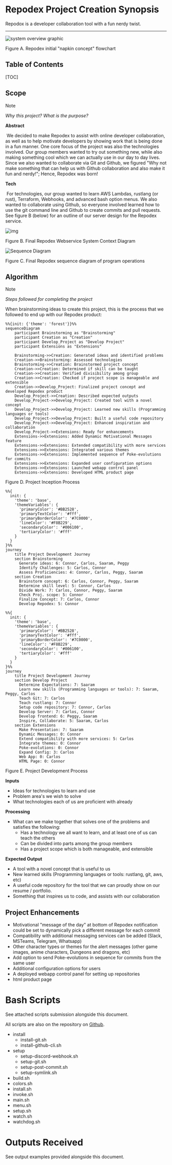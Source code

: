 # Repodex Project Creation Synopsis

Repodox is a developer collaboration tool with a fun nerdy twist.

------

![system overview graphic](./assets/graph.png)

Figure A. Repodex initial "napkin concept" flowchart

## Table of Contents

[TOC]

## Scope

> [!NOTE]
>
> *Why this project? What is the purpose?*

**Abstract**

​	We decided to make Repodex to assist with online developer collaboration, as well as to help motivate developers by showing work that is being done in a fun manner. One core focus of the project was also the technologies involved. Our group members wanted to try out something new, while also making something cool which we can actually use in our day to day lives. Since we also wanted to collaborate via Git and Github, we figured "Why not make something that can help us with Github collaboration and also make it fun and nerdy!"; Hence, Repodex was born!

**Tech**

​	For technologies, our group wanted to learn AWS Lambdas, rustlang (or rust), Terraform, Webhooks, and advanced bash option menus. We also wanted to collaborate using Github, so everyone involved learned how to use the git command line and Github to create commits and pull requests. See figure B (below) for an outline of our server design for the Repodex service.

![img](./assets/repodex_1.jpg)

Figure B. Final Repodex Webservice System Context Diagram

![Sequence Diagram](./assets/sequence.png)

Figure C. Final Repodex sequence diagram of program operations

## Algorithm

> [!NOTE]
>
> *Steps followed for completing the project*

When brainstorming ideas to create this project, this is the process that we followed to end up with our Repodex product:

```mermaid
%%{init: {'theme': 'forest'}}%%
sequenceDiagram
    participant Brainstorming as "Brainstorming"
    participant Creation as "Creation"
    participant Develop_Project as "Develop Project"
    participant Extensions as "Extensions"

    Brainstorming->>Creation: Generated ideas and identified problems
    Creation->>Brainstorming: Assessed technologies
    Brainstorming->>Creation: Brainstormed project concept
    Creation->>Creation: Determined if skill can be taught
    Creation->>Creation: Verified divisibility among group
    Creation->>Creation: Checked if project scope is manageable and extensible
    Creation->>Develop_Project: Finalized project concept and developed Repodex product
    Develop_Project->>Creation: Described expected outputs
    Develop_Project->>Develop_Project: Created tool with a novel concept
    Develop_Project->>Develop_Project: Learned new skills (Programming languages or tools)
    Develop_Project->>Develop_Project: Built a useful code repository
    Develop_Project->>Develop_Project: Enhanced inspiration and collaboration
    Develop_Project->>Extensions: Ready for enhancements
    Extensions->>Extensions: Added Dynamic Motivational Messages feature
    Extensions->>Extensions: Extended compatibility with more services
    Extensions->>Extensions: Integrated various themes
    Extensions->>Extensions: Implemented sequence of Poke-evolutions for commits
    Extensions->>Extensions: Expanded user configuration options
    Extensions->>Extensions: Launched webapp control panel
    Extensions->>Extensions: Developed HTML product page

```

Figure D. Project Inception Process

```mermaid
%%{
  init: {
    'theme': 'base',
    'themeVariables': {
      'primaryColor': '#BB2528',
      'primaryTextColor': '#fff',
      'primaryBorderColor': '#7C0000',
      'lineColor': '#F8B229',
      'secondaryColor': '#006100',
      'tertiaryColor': '#fff'
    }
  }
}%%
journey
    title Project Development Journey
    section Brainstorming
      Generate ideas: 6: Connor, Carlos, Saaram, Peggy
      Identify Challenges: 5: Carlos, Connor
      Assess Proficiencies: 4: Connor, Carlos, Peggy, Saaram
    section Creation
      Brainstorm concept: 6: Carlos, Connor, Peggy, Saaram
      Determine skill level: 5: Connor, Carlos
      Divide Work: 7: Carlos, Connor, Peggy, Saaram
      Check Proj. scope: 5: Connor
      Finalize Concept: 7: Carlos, Connor
      Develop Repodex: 5: Connor
```

```mermaid
%%{
  init: {
    'theme': 'base',
    'themeVariables': {
      'primaryColor': '#BB2528',
      'primaryTextColor': '#fff',
      'primaryBorderColor': '#7C0000',
      'lineColor': '#F8B229',
      'secondaryColor': '#006100',
      'tertiaryColor': '#fff'
    }
  }
}%%
journey
    title Project Development Journey
    section Develop Project
      Determine Expectations: 7: Saaram
      Learn new skills (Programming languages or tools): 7: Saaram, Peggy, Carlos
      Teach Git: 7: Carlos
      Teach rustlang: 7: Connor
      Setup code repository: 7: Connor, Carlos
      Develop Server: 7: Carlos, Connor
      Develop frontend: 6: Peggy, Saaram
      Inspire, Collaborate: 5: Saaram, Carlos
    section Extensions
      Make Presentation: 7: Saaram
      Dynamic Messages: 0: Connor
      Extend compatibility with more services: 5: Carlos
      Integrate themes: 0: Connor
      Poke-evolutions: 0: Connor
      Expand Config: 3: Carlos
      Web App: 0: Carlos
      HTML Page: 0: Connor
```



Figure E. Project Development Process

**Inputs**

- Ideas for technologies to learn and use
- Problem area's we wish to solve
- What technologies each of us are proficient with already

**Processing**

- What can we make together that solves one of the problems and satisfies the following:
  - Has a technology we all want to learn, and at least one of us can teach the others
  - Can be divided into parts among the group members
  - Has a project scope which is both manageable, and extensible

**Expected Output**

- A tool with a novel concept that is useful to us
- New learned skills (Programming languages or tools: rustlang, git, aws, etc)
- A useful code repository for the tool that we can proudly show on our resume / portfolio.
- Something that inspires us to code, and assists with our collaboration

## Project Enhancements

- Motivational "message of the day" at bottom of Repodex notification could be set to dynamically pick a different message for each commit
- Compatibility with additional messaging services can be added (Slack, MSTeams, Telegram, Whatsapp)
- Other character types or themes for the alert messages (other game images, anime characters, Dungeons and dragons, etc)
- Add option to send Poke-evolutions in sequence for commits from the same user
- Additional configuration options for users
- A deployed webapp control panel for setting up repositories
- html product page

# Bash Scripts

See attached scripts submission alongside this document.

All scripts are also on the repository on [Github](https://github.com/ConnorBP/pokemon-git-tracker).

- install
  - install-git.sh
  - install-github-cli.sh
- setup
  - setup-discord-webhook.sh
  - setup-git.sh
  - setup-post-commit.sh
  - setup-symlink.sh
- build.sh
- colors.sh
- install.sh
- invoke.sh
- main.sh
- menu.sh
- setup.sh
- watch.sh
- watchdog.sh

# Outputs Received

See output examples provided alongside this document.